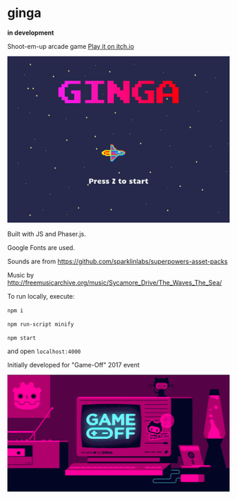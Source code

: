 # ginga

**in development**

Shoot-em-up arcade game [Play it on itch.io](https://kirill-a.itch.io/ginga)

![Ginga](/etc/gameplay.gif)

Built with JS and Phaser.js.

Google Fonts are used.

Sounds are from https://github.com/sparklinlabs/superpowers-asset-packs

Music by http://freemusicarchive.org/music/Sycamore_Drive/The_Waves_The_Sea/

To run locally, execute:

`npm i`

`npm run-script minify`

`npm start`

and open `localhost:4000`

Initially developed for "Game-Off" 2017 event

![Event](/etc/gameoff.gif)